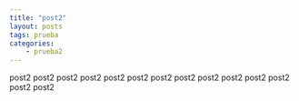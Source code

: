 ```yaml
---
title: "post2"
layout: posts
tags: prueba
categories: 
    - prueba2
---
```


post2
post2
post2
post2
post2
post2
post2
post2
post2
post2
post2
post2
post2
post2